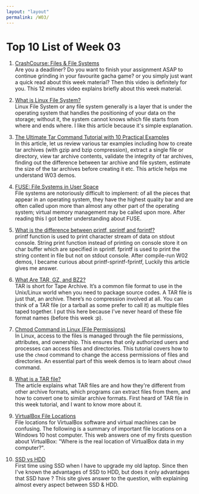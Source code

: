 ```yaml
---
layout: "layout"
permalink: /W03/
---
```


# Top 10 List of Week 03

1. [CrashCourse: Files & File Systems](https://www.youtube.com/watch?v=KN8YgJnShPM)<br>
Are you a deadliner? Do you want to finish your assignment ASAP to continue grinding in your favourite gacha game? or you simply just want a quick read about this week material? Then this video is definitely for you. This 12 minutes video explains briefly about this week material.

2. [What is Linux File System?](https://likegeeks.com/linux-file-system/)<br>
Linux File System or any file system generally is a layer that is under the operating system that handles the positioning of your data on the storage; without it, the system cannot knows which file starts from where and ends where. I like this article because it's simple explanation.

3. [The Ultimate Tar Command Tutorial with 10 Practical Examples](https://www.thegeekstuff.com/2010/04/unix-tar-command-examples/)<br>
In this article, let us review various tar examples including how to create tar archives (with gzip and bzip compression), extract a single file or directory, view tar archive contents, validate the integrity of tar archives, finding out the difference between tar archive and file system, estimate the size of the tar archives before creating it etc. This article helps me understand W03 demos.

4. [FUSE: File Systems in User Space](https://fsgeek.ca/2019/06/18/fuse-file-systems-in-user-space/)<br>
File systems are notoriously difficult to implement: of all the pieces that appear in an operating system, they have the highest quality bar and are often called upon more than almost any other part of the operating system; virtual memory management may be called upon more. After reading this I got better understanding about FUSE.

5. [What is the difference between printf, sprintf and fprintf?](https://www.geeksforgeeks.org/difference-printf-sprintf-fprintf/)<br>
printf function is used to print character stream of data on stdout console. String print function instead of printing on console store it on char buffer which are specified in sprintf. fprintf is used to print the string content in file but not on stdout console. After compile-run W02 demos, I became curious about printf-sprintf-fprintf, Luckily this article gives me answer.

6. [What Are TAR, GZ, and BZ2?](https://blog.online-convert.com/what-are-tar-gz-and-bz2/)<br>
TAR is short for Tape Archive. It’s a common file format to use in the Unix/Linux world when you need to package source codes. A TAR file is just that, an archive. There’s no compression involved at all. You can think of a TAR file (or a tarball as some prefer to call it) as multiple files taped together. I put this here because I've never heard of these file format names (before this week :p).

7. [Chmod Command in Linux (File Permissions)](https://linuxize.com/post/chmod-command-in-linux/)<br>
In Linux, access to the files is managed through the file permissions, attributes, and ownership. This ensures that only authorized users and processes can access files and directories. This tutorial covers how to use the `chmod` command to change the access permissions of files and directories. An essential part of this week demos is to learn about `chmod` command.

8. [What is a TAR file?](https://www.lifewire.com/tar-file-2622386)<br>
The article explains what TAR files are and how they're different from other archive formats, which programs can extract files from them, and how to convert one to similar archive formats. First heard of TAR file in this week tutorial, and I want to know more about it.

9. [VirtualBox File Locations](http://learn.openwaterfoundation.org/owf-learn-virtualbox/install-host/win/file-locations/)<br>
File locations for VirtualBox software and virtual machines can be confusing. The following is a summary of important file locations on a Windows 10 host computer. This web answers one of my firsts question about VirtualBox: "Where is the real location of VirtualBox data in my computer?".

10. [SSD vs HDD](https://sea.pcmag.com/storage/1526/ssd-vs-hdd-whats-the-difference)<br>
First time using SSD when I have to upgrade my old laptop. Since then I've known the advantages of SSD to HDD, but does it only advantages that SSD have ? This site gives answer to the question, with explaining almost every aspect between SSD & HDD.
